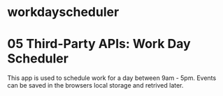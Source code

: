 # workdayscheduler
# 05 Third-Party APIs: Work Day Scheduler
This app is used to schedule work for a day between 9am - 5pm.
Events can be saved in the browsers local storage and retrived later.